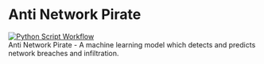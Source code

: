 # Anti Network Pirate
[![Python Script Workflow](https://github.com/tugcantopaloglu/anp/actions/workflows/python-app.yml/badge.svg)](https://github.com/tugcantopaloglu/anp/actions/workflows/python-app.yml)  
Anti Network Pirate - A machine learning model which detects and predicts network breaches and infiltration.
